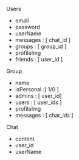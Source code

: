 

Users
- email
- password
- userName
- messages : [ chat_id ]
- groups : [ group_id ]
- profileImg 
- friends : [ user_id ]

Group 
- name
- isPersonal :[ 1/0 ]
- admins : [ user_id]
- users : [ user_ids ]
- profileImg
- messages : [ chat_ids ]

Chat
- content
- user_id
- userName